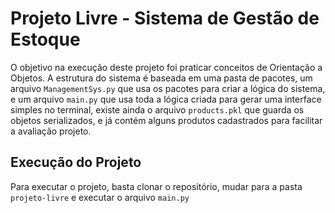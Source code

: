 # Projeto Livre - Sistema de Gestão de Estoque

O objetivo na execução deste projeto foi praticar conceitos de Orientação a Objetos.
A estrutura do sistema é baseada em uma pasta de pacotes, um arquivo `ManagementSys.py` que usa os pacotes para criar a lógica do sistema, 
e um arquivo `main.py` que usa toda a lógica criada para gerar uma interface simples no terminal, existe ainda o arquivo `products.pkl` que guarda os objetos serializados,
e já contém alguns produtos cadastrados para facilitar a avaliação projeto.

## Execução do Projeto

Para executar o projeto, basta clonar o repositório, mudar para a pasta `projeto-livre` e executar o arquivo `main.py`
